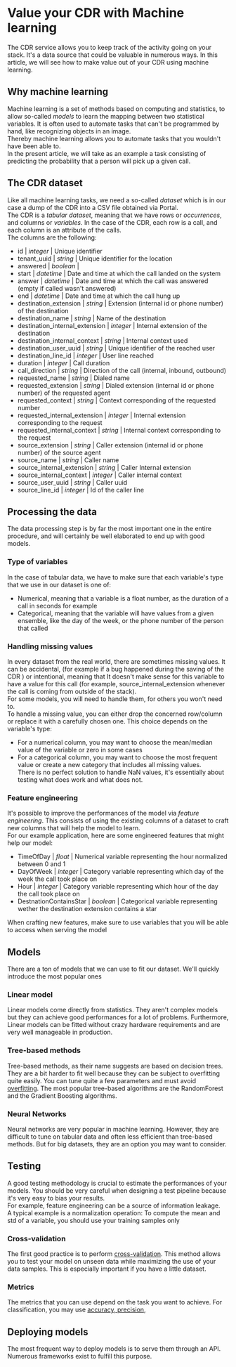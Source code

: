 
# Value your CDR with Machine learning  
The CDR service allows you to keep track of the activity going on your stack. It's a data source that could be valuable in numerous ways. In this article, we will see how to make value out of your CDR using machine learning.  
  
## Why machine learning  
Machine learning is a set of methods based on computing and statistics, to allow so-called *models* to learn the mapping between two statistical variables. It is often used to automate tasks that can't be programmed by hand, like recognizing objects in an image.  
Thereby machine learning allows you to automate tasks that you wouldn't have been able to.  
In the present article, we will take as an example a task consisting of predicting the probability that a person will pick up a given call.  
  
## The CDR dataset  
Like all machine learning tasks, we need a so-called *dataset* which is in our case a dump of the CDR into a CSV file obtained via Portal.  
The CDR is a *tabular dataset*, meaning that we have rows or *occurrences*, and columns or *variables*. In the case of the CDR, each row is a call, and each column is an attribute of the calls.  
The columns are the following:  
- id | *integer* | Unique identifier  
- tenant_uuid | *string* | Unique identifier for the location  
- answered | *boolean* |  
- start | *datetime* | Date and time at which the call landed on the system  
- answer | *datetime* | Date and time at which the call was answered (empty if called wasn't answered)  
- end | *datetime* | Date and time at which the call hung up  
- destination_extension | *string* | Extension (internal id or phone number) of the destination  
- destination_name | *string* | Name of the destination  
- destination_internal_extension | *integer* | Internal extension of the destination  
- destination_internal_context | *string* | Internal context used  
- destination_user_uuid | *string* | Unique identifier of the reached user  
- destination_line_id | *integer* | User line reached  
- duration | *integer* | Call duration  
- call_direction | *string* | Direction of the call (internal, inbound, outbound)  
- requested_name | *string* | Dialed name  
- requested_extension | *string* | Dialed extension (internal id or phone number) of the requested agent  
- requested_context | *string* | Context corresponding of the requested number  
- requested_internal_extension | *integer* | Internal extension corresponding to the request  
- requested_internal_context | *string* | Internal context corresponding to the request  
- source_extension | *string* | Caller extension (internal id or phone number) of the source agent  
- source_name | *string* | Caller name  
- source_internal_extension | *string* | Caller Internal extension  
- source_internal_context | *integer* | Caller internal context  
- source_user_uuid | *string* | Caller uuid  
- source_line_id | *integer* | Id of the caller line  
  
## Processing the data  
The data processing step is by far the most important one in the entire procedure, and will certainly be well elaborated to end up with good models.  
### Type of variables  
In the case of tabular data, we have to make sure that each variable's type that we use in our dataset is one of:  
- Numerical, meaning that a variable is a float number, as the duration of a call in seconds for example  
- Categorical, meaning that the variable will have values from a given ensemble, like the day of the week, or the phone number of the person that called  
### Handling missing values  
In every dataset from the real world, there are sometimes missing values. It can be accidental, (for example if a bug happened during the saving of the CDR ) or intentional, meaning that It doesn't make sense for this variable to have a value for this call (for example, source_internal_extension whenever the call is coming from outside of the stack).  
For some models, you will need to handle them, for others you won't need to.  
To handle a missing value, you can either drop the concerned row/column or replace it with a carefully chosen one. This choice depends on the variable's type:  
- For a numerical column, you may want to choose the mean/median value of the variable or zero in some cases  
- For a categorical column, you may want to choose the most frequent value or create a new category that includes all missing values.  
There is no perfect solution to handle NaN values, it's essentially about testing what does work and what does not.  
  
### Feature engineering  
It's possible to improve the performances of the model via *feature engineering*. This consists of using the existing columns of a dataset to craft new columns that will help the model to learn.  
For our example application, here are some engineered features that might help our model:  
- TimeOfDay | *float* | Numerical variable representing the hour normalized between 0 and 1  
- DayOfWeek | *integer* | Category variable representing which day of the week the call took place on  
- Hour | *integer* | Category variable representing which hour of the day the call took place on  
- DestnationContainsStar | *boolean* | Categorical variable representing wether the destination extension contains a star  
  
When crafting new features, make sure to use variables that you will be able to access when serving the model  
  
## Models  
There are a ton of models that we can use to fit our dataset. We'll quickly introduce the most popular ones  
### Linear model  
Linear models come directly from statistics. They aren't complex models but they can achieve good performances for a lot of problems. Furthermore, Linear models can be fitted without crazy hardware requirements and are very well manageable in production.  
### Tree-based methods  
Tree-based methods, as their name suggests are based on decision trees. They are a bit harder to fit well because they can be subject to overfitting quite easily. You can tune quite a few parameters and must avoid [overfitting](https://en.wikipedia.org/wiki/Overfitting). The most popular tree-based algorithms are the RandomForest and the Gradient Boosting algorithms.  
### Neural Networks  
Neural networks are very popular in machine learning. However, they are difficult to tune on tabular data and often less efficient than tree-based methods. But for big datasets, they are an option you may want to consider.  
## Testing  
A good testing methodology is crucial to estimate the performances of your models. You should be very careful when designing a test pipeline because it's very easy to bias your results.  
For example, feature engineering can be a source of information leakage.  
A typical example is a normalization operation: To compute the mean and std of a variable, you should use your training samples only  
### Cross-validation  
The first good practice is to perform [cross-validation](https://en.wikipedia.org/wiki/Cross-validation_(statistics)). This method allows you to test your model on unseen data while maximizing the use of your data samples. This is especially important if you have a little dataset.  
### Metrics  
The metrics that you can use depend on the task you want to achieve. 
For classification, you may use [accuracy, precision](https://en.wikipedia.org/wiki/Accuracy_and_precision), 
  
## Deploying models  
The most frequent way to deploy models is to serve them through an API. Numerous frameworks exist to fulfill this purpose.
